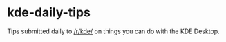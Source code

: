# kde-daily-tips

Tips submitted daily to [/r/kde/](https://reddit.com/r/kde) on things you can do with the KDE Desktop.
